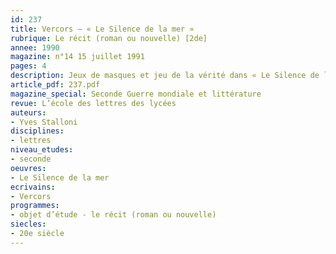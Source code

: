 ```yaml
---
id: 237
title: Vercors – « Le Silence de la mer » 
rubrique: Le récit (roman ou nouvelle) [2de]
annee: 1990
magazine: n°14 15 juillet 1991
pages: 4
description: Jeux de masques et jeu de la vérité dans « Le Silence de la mer »…
article_pdf: 237.pdf
magazine_special: Seconde Guerre mondiale et littérature
revue: L’école des lettres des lycées
auteurs:
- Yves Stalloni
disciplines:
- lettres
niveau_etudes:
- seconde
oeuvres:
- Le Silence de la mer
ecrivains:
- Vercors
programmes:
- objet d’étude - le récit (roman ou nouvelle)
siecles:
- 20e siècle
---
```

